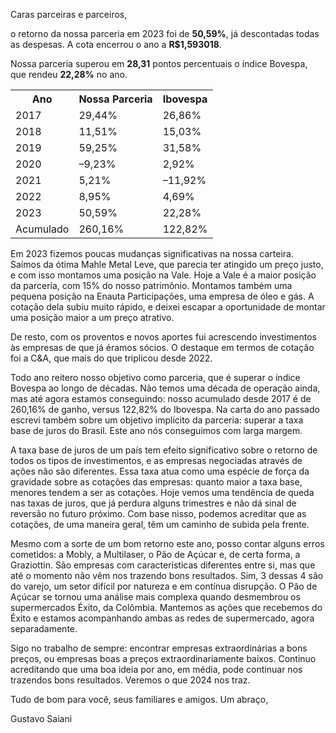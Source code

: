 <p>Caras parceiras e parceiros,</p>

<p>o retorno da nossa parceria em 2023 foi de <b>50,59%</b>, já descontadas todas as despesas. A cota encerrou o ano a <b>R$1,593018</b>.</p>

<p>Nossa parceria superou em <b>28,31</b> pontos percentuais o índice Bovespa, que rendeu <b>22,28%</b> no ano.</p>

<table>
  <tr>
    <th>Ano</th>
    <th>Nossa Parceria</th>
    <th>Ibovespa</th>
  </tr>
  <tr>
    <td>2017</td>
    <td>29,44%</td>
    <td>26,86%</td>
  </tr>
  <tr>
    <td>2018</td>
    <td>11,51%</td>
    <td>15,03%</td>
  </tr>
  <tr>
    <td>2019</td>
    <td>59,25%</td>
    <td>31,58%</td>
  </tr>
  <tr>
    <td>2020</td>
    <td>–9,23%</td>
    <td>2,92%</td>
  </tr>
  <tr>
    <td>2021</td>
    <td>5,21%</td>
    <td>–11,92%</td>
  </tr>
  <tr>
    <td>2022</td>
    <td>8,95%</td>
    <td>4,69%</td>
  </tr>
  <tr>
    <td>2023</td>
    <td>50,59%</td>
    <td>22,28%</td>
  </tr>
  <tr>
    <td>Acumulado</td>
    <td>260,16%</td>
    <td>122,82%</td>
  </tr>
</table>

<p>Em 2023 fizemos poucas mudanças significativas na nossa carteira. Saímos da ótima Mahle Metal Leve, que parecia ter atingido um preço justo, e com isso montamos uma posição na Vale. Hoje a Vale é a maior posição da parceria, com 15% do nosso patrimônio. Montamos também uma pequena posição na Enauta Participações, uma empresa de óleo e gás. A cotação dela subiu muito rápido, e deixei escapar a oportunidade de montar uma posição maior a um preço atrativo.</p>

<p>De resto, com os proventos e novos aportes fui acrescendo investimentos às empresas de que já éramos sócios. O destaque em termos de cotação foi a C&A, que mais do que triplicou desde 2022.</p>

<p>Todo ano reitero nosso objetivo como parceria, que é superar o índice Bovespa ao longo de décadas. Não temos uma década de operação ainda, mas até agora estamos conseguindo: nosso acumulado desde 2017 é de 260,16% de ganho, versus 122,82% do Ibovespa. Na carta do ano passado escrevi também sobre um objetivo implícito da parceria: superar a taxa base de juros do Brasil. Este ano nós conseguimos com larga margem.</p>

<p>A taxa base de juros de um país tem efeito significativo sobre o retorno de todos os tipos de investimentos, e as empresas negociadas através de ações não são diferentes. Essa taxa atua como uma espécie de força da gravidade sobre as cotações das empresas: quanto maior a taxa base, menores tendem a ser as cotações. Hoje vemos uma tendência de queda nas taxas de juros, que já perdura alguns trimestres e não dá sinal de reversão no futuro próximo. Com base nisso, podemos acreditar que as cotações, de uma maneira geral, têm um caminho de subida pela frente.</p>

<p>Mesmo com a sorte de um bom retorno este ano, posso contar alguns erros cometidos: a Mobly, a Multilaser, o Pão de Açúcar e, de certa forma, a Graziottin. São empresas com características diferentes entre si, mas que até o momento não vêm nos trazendo bons resultados. Sim, 3 dessas 4 são do varejo, um setor difícil por natureza e em contínua disrupção. O Pão de Açúcar se tornou uma análise mais complexa quando desmembrou os supermercados Éxito, da Colômbia. Mantemos as ações que recebemos do Éxito e estamos acompanhando ambas as redes de supermercado, agora separadamente.</p>

<p>Sigo no trabalho de sempre: encontrar empresas extraordinárias a bons preços, ou empresas boas a preços extraordinariamente baixos. Continuo acreditando que uma boa ideia por ano, em média, pode continuar nos trazendos bons resultados. Veremos o que 2024 nos traz.</p>

<p>Tudo de bom para você, seus familiares e amigos. Um abraço,</p>
Gustavo Saiani</p>
